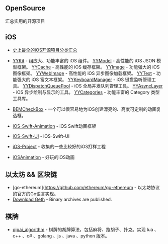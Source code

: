## OpenSource
汇总实用的开源项目

## iOS

- [史上最全的iOS开源项目分类汇总](http://blog.csdn.net/arodung/article/details/50846546)

- [YYKit](https://github.com/ibireme/YYKit) - 组庞大、功能丰富的 iOS 组件。
  [YYModel](https://github.com/ibireme/YYModel) - 高性能的 iOS JSON 模型框架。
  [YYCache](https://github.com/ibireme/YYCache) - 高性能的 iOS 缓存框架。
  [YYImage](https://github.com/ibireme/YYImage)  - 功能强大的 iOS 图像框架。
  [YYWebImage](https://github.com/ibireme/YYWebImage) - 高性能的 iOS 异步图像加载框架。
  [YYText](https://github.com/ibireme/YYText) - 功能强大的 iOS 富文本框架。
  [YYKeyboardManager](https://github.com/ibireme/YYKeyboardManager) - iOS 键盘监听管理工具。
  [YYDispatchQueuePool](https://github.com/ibireme/YYDispatchQueuePool) - iOS 全局并发队列管理工具。
  [YYAsyncLayer](https://github.com/ibireme/YYAsyncLayer) - iOS 异步绘制与显示的工具。
  [YYCategories](https://github.com/ibireme/YYCategories) - 功能丰富的 Category 类型工具库。

- [BEMCheckBox](https://github.com/Boris-Em/BEMCheckBox) - 一个可以很容易地为iOS创建漂亮的、高度可定制的动画复选框。

- [iOS-Swift-Animation](https://github.com/BranPeng/iOS-Swift-Animation) - iOS Swift动画框架

- [iOS-Swift-UI](https://github.com/BranPeng/iOS-Swift-UI) - iOS-Swift-UI
- [iOS-Project](https://github.com/BranPeng/iOS-Project) - 收集的一些比较好的iOS打样工程
- [iOSAnimation](https://github.com/BranPeng/iOSAnimation) - 好玩的iOS动画



## 以太坊 && 区块链

- [go-ethereum](https://github.com/ethereum/go-ethereum - 以太坊协议的官方的Go语言实现。
- [Download Geth](https://geth.ethereum.org/downloads/) - Binary archives are published.


## 棋牌

- [qipai_algorithm](https://github.com/yuanfengyun/qipai_algorithm) - 棋牌的胡牌算法，包括麻将、跑胡子、扑克。实现 lua 、c++ 、c# 、golang 、js 、java 、python 版本。

